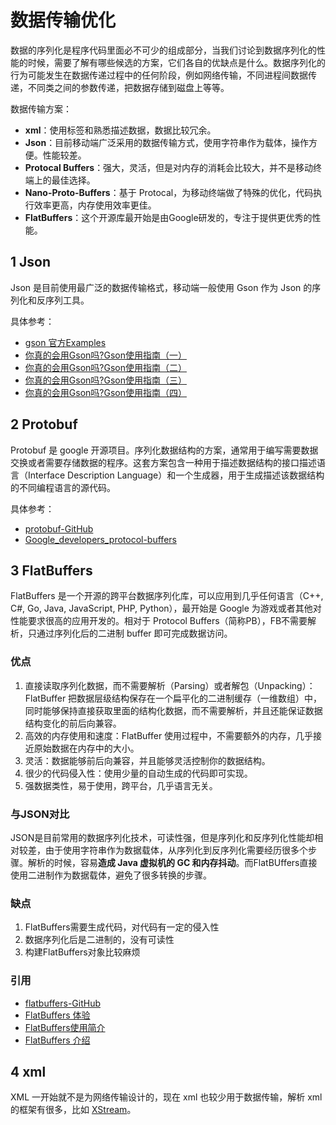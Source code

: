 # 数据传输优化

数据的序列化是程序代码里面必不可少的组成部分，当我们讨论到数据序列化的性能的时候，需要了解有哪些候选的方案，它们各自的优缺点是什么。数据序列化的行为可能发生在数据传递过程中的任何阶段，例如网络传输，不同进程间数据传递，不同类之间的参数传递，把数据存储到磁盘上等等。

数据传输方案：

- **xml**：使用标签和熟悉描述数据，数据比较冗余。
- **Json**：目前移动端广泛采用的数据传输方式，使用字符串作为载体，操作方便。性能较差。
- **Protocal Buffers**：强大，灵活，但是对内存的消耗会比较大，并不是移动终端上的最佳选择。
- **Nano-Proto-Buffers**：基于 Protocal，为移动终端做了特殊的优化，代码执行效率更高，内存使用效率更佳。
- **FlatBuffers**：这个开源库最开始是由Google研发的，专注于提供更优秀的性能。

## 1 Json

Json 是目前使用最广泛的数据传输格式，移动端一般使用 Gson 作为 Json 的序列化和反序列工具。

具体参考：

- [gson 官方Examples](https://sites.google.com/site/gson/gson-user-guide#TOC-Primitives-Examples)
- [你真的会用Gson吗?Gson使用指南（一）](http://www.jianshu.com/p/e740196225a4)
- [你真的会用Gson吗?Gson使用指南（二）](http://www.jianshu.com/p/c88260adaf5e)
- [你真的会用Gson吗?Gson使用指南（三）](http://www.jianshu.com/p/0e40a52c0063)
- [你真的会用Gson吗?Gson使用指南（四）](http://www.jianshu.com/p/3108f1e44155)

## 2 Protobuf

Protobuf 是 google 开源项目。序列化数据结构的方案，通常用于编写需要数据交换或者需要存储数据的程序。这套方案包含一种用于描述数据结构的接口描述语言（Interface Description Language）和一个生成器，用于生成描述该数据结构的不同编程语言的源代码。

具体参考：

- [protobuf-GitHub](https://github.com/google/protobuf)
- [Google_developers_protocol-buffers](https://developers.google.com/protocol-buffers/)

## 3 FlatBuffers

FlatBuffers 是一个开源的跨平台数据序列化库，可以应用到几乎任何语言（C++, C#, Go, Java, JavaScript, PHP, Python），最开始是 Google 为游戏或者其他对性能要求很高的应用开发的。相对于 Protocol Buffers（简称PB），FB不需要解析，只通过序列化后的二进制 buffer 即可完成数据访问。

### 优点

1. 直接读取序列化数据，而不需要解析（Parsing）或者解包（Unpacking）：FlatBuffer 把数据层级结构保存在一个扁平化的二进制缓存（一维数组）中，同时能够保持直接获取里面的结构化数据，而不需要解析，并且还能保证数据结构变化的前后向兼容。
2. 高效的内存使用和速度：FlatBuffer 使用过程中，不需要额外的内存，几乎接近原始数据在内存中的大小。
3. 灵活：数据能够前后向兼容，并且能够灵活控制你的数据结构。
4. 很少的代码侵入性：使用少量的自动生成的代码即可实现。
5. 强数据类性，易于使用，跨平台，几乎语言无关。

### 与JSON对比

JSON是目前常用的数据序列化技术，可读性强，但是序列化和反序列化性能却相对较差，由于使用字符串作为数据载体，从序列化到反序列化需要经历很多个步骤。解析的时候，容易**造成 Java 虚拟机的 GC 和内存抖动**。而FlatBUffers直接使用二进制作为数据载体，避免了很多转换的步骤。

### 缺点

1. FlatBuffers需要生成代码，对代码有一定的侵入性
2. 数据序列化后是二进制的，没有可读性
3. 构建FlatBuffers对象比较麻烦

### 引用

- [flatbuffers-GitHub](https://github.com/google/flatbuffers)
- [FlatBuffers 体验](http://www.race604.com/flatbuffers-intro/)
- [FlatBuffers使用简介](http://www.jianshu.com/p/6eb04a149cd8)
- [FlatBuffers 介绍](https://github.com/xitu/gold-miner/blob/master/TODO/flatbuffers-in-android-introdution.md)

## 4 xml

XML 一开始就不是为网络传输设计的，现在 xml 也较少用于数据传输，解析 xml 的框架有很多，比如 [XStream](http://x-stream.github.io/)。
